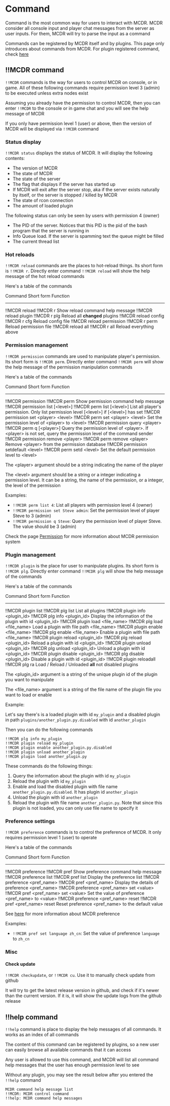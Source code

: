 # Command

Command is the most common way for users to interact with MCDR. MCDR
consider all console input and player chat messages from the server as
user inputs. For them, MCDR will try to parse the input as a command

Commands can be registered by MCDR itself and by plugins. This page only
introduces about commands from MCDR. For plugin registered command,
check [here](plugin_dev/command.html)

## !!MCDR command

`!!MCDR` commands is the way for users to control MCDR on console, or in
game. All of these following commands require permission level 3 (admin)
to be executed unless extra nodes exist

Assuming you already have the permission to control MCDR, then you can
enter `!!MCDR` to the console or in game chat and you will see the help
message of MCDR

If you only have permission level 1 (user) or above, then the version of
MCDR will be displayed via `!!MCDR` command

### Status display

`!!MCDR status` displays the status of MCDR. It will display the
following contents:

-   The version of MCDR
-   The state of MCDR
-   The state of the server
-   The flag that displays if the server has started up
-   If MCDR will exit after the server stop, aka if the server exists
    naturally by itself, or the server is stopped / killed by MCDR
-   The state of rcon connection
-   The amount of loaded plugin

The following status can only be seen by users with permission 4 (owner)

-   The PID of the server. Notices that this PID is the pid of the bash
    program that the server is running in
-   Info Queue load. If the server is spamming text the queue might be
    filled
-   The current thread list

### Hot reloads

`!!MCDR reload` commands are the places to hot-reload things. Its short
form is `!!MCDR r`. Directly enter command `!!MCDR reload` will show the
help message of the hot reload commands

Here\'s a table of the commands

  Command                    Short form      Function
  -------------------------- --------------- ----------------------------------
  !!MCDR reload              !!MCDR r        Show reload command help message
  !!MCDR reload plugin       !!MCDR r plg    Reload all **changed** plugins
  !!MCDR reload config       !!MCDR r cfg    Reload config file
  !!MCDR reload permission   !!MCDR r perm   Reload permission file
  !!MCDR reload all          !!MCDR r all    Reload everything above

### Permission management

`!!MCDR permission` commands are used to manipulate player\'s
permission. Its short form is `!!MCDR perm`. Directly enter command
`!!MCDR perm` will show the help message of the permission manipulation
commands

Here\'s a table of the commands

  Command                                      Short form                             Function
  -------------------------------------------- -------------------------------------- ----------------------------------------------------------------------------------------------------------------------
  !!MCDR permission                            !!MCDR perm                            Show permission command help message
  !!MCDR permission list \[\<level\>\]         !!MCDR perm list \[\<level\>\]         List all player\'s permission. Only list permission level \[\<level\>\] if \[\<level\>\] has set
  !!MCDR permission set \<player\> \<level\>   !!MCDR perm set \<player\> \<level\>   Set the permission level of \<player\> to \<level\>
  !!MCDR permission query \<player\>           !!MCDR perm q \[\<player\>\]           Query the permission level of \<player\>. If \<player\> is not set, query the permission level of the command sender
  !!MCDR permission remove \<player\>          !!MCDR perm remove \<player\>          Remove \<player\> from the permission database
  !!MCDR permission setdefault \<level\>       !!MCDR perm setd \<level\>             Set the default permission level to \<level\>

The \<player\> argument should be a string indicating the name of the
player

The \<level\> argument should be a string or a integer indicating a
permission level. It can be a string, the name of the permission, or a
integer, the level of the permission

Examples:

-   `!!MCDR perm list 4`: List all players with permission level 4
    (owner)
-   `!!MCDR permission set Steve admin`: Set the permission level of
    player Steve to 3 (admin)
-   `!!MCDR permission q Steve`: Query the permission level of player
    Steve. The value should be 3 (admin)

Check the page [Permission](permission.html) for more information about
MCDR permission system

### Plugin management

`!!MCDR plugin` is the place for user to manipulate plugins. Its short
form is `!!MCDR plg`. Directly enter command `!!MCDR plg` will show the
help message of the commands

Here\'s a table of the commands

  Command                               Short form                         Function
  ------------------------------------- ---------------------------------- -------------------------------------------------------------
  !!MCDR plugin list                    !!MCDR plg list                    List all plugins
  !!MCDR plugin info \<plugin_id\>      !!MCDR plg info \<plugin_id\>      Display the information of the plugin with id \<plugin_id\>
  !!MCDR plugin load \<file_name\>      !!MCDR plg load \<file_name\>      Load a plugin with file path \<file_name\>
  !!MCDR plugin enable \<file_name\>    !!MCDR plg enable \<file_name\>    Enable a plugin with file path \<file_name\>
  !!MCDR plugin reload \<plugin_id\>    !!MCDR plg reload \<plugin_id\>    Reload a plugin with id \<plugin_id\>
  !!MCDR plugin unload \<plugin_id\>    !!MCDR plg unload \<plugin_id\>    Unload a plugin with id \<plugin_id\>
  !!MCDR plugin disable \<plugin_id\>   !!MCDR plg disable \<plugin_id\>   Disable a plugin with id \<plugin_id\>
  !!MCDR plugin reloadall               !!MCDR plg ra                      Load / Reload / Unloaded **all** not disabled plugins

The \<plugin_id\> argument is a string of the unique plugin id of the
plugin you want to manipulate

The \<file_name\> argument is a string of the file name of the plugin
file you want to load or enable

Example:

Let\'s say there\'s is a loaded plugin with id `my_plugin` and a
disabled plugin in path `plugins/another_plugin.py.disabled` with id
`another_plugin`

Then you can do the following commands

``` 
!!MCDR plg info my_plugin
!!MCDR plugin reload my_plugin
!!MCDR plugin enable another_plugin.py.disabled
!!MCDR plugin unload another_plugin
!!MCDR plugin load another_plugin.py
```

These commands do the following things:

1.  Query the information about the plugin with id `my_plugin`
2.  Reload the plugin with id `my_plugin`
3.  Enable and load the disabled plugin with file name
    `another_plugin.py.disabled`. It has plugin id `another_plugin`
4.  Unload the plugin with id `another_plugin`
5.  Reload the plugin with file name `another_plugin.py`. Note that
    since this plugin is not loaded, you can only use file name to
    specify it

### Preference settings

`!!MCDR preference` commands is to control the preference of MCDR. It
only requires permission level 1 (user) to operate

Here\'s a table of the commands

  Command                                         Short form                                Function
  ----------------------------------------------- ----------------------------------------- --------------------------------------------------------
  !!MCDR preference                               !!MCDR pref                               Show preference command help message
  !!MCDR preference list                          !!MCDR pref list                          Display the preference list
  !!MCDR preference \<pref_name\>                 !!MCDR pref \<pref_name\>                 Display the details of preference \<pref_name\>
  !!MCDR preference \<pref_name\> set \<value\>   !!MCDR pref \<pref_name\> set \<value\>   Set the value of preference \<pref_name\> to \<value\>
  !!MCDR preference \<pref_name\> reset           !!MCDR pref \<pref_name\> reset           Reset preference \<pref_name\> to the default value

See [here](preference.html) for more information about MCDR preference

Examples:

-   `!!MCDR pref set language zh_cn`: Set the value of preference
    `language` to `zh_cn`

### Misc

#### Check update

`!!MCDR checkupdate`, or `!!MCDR cu`. Use it to manually check update
from github

It will try to get the latest release version in github, and check if
it\'s newer than the current version. If it is, it will show the update
logs from the github release

## !!help command

`!!help` command is place to display the help messages of all commands.
It works as an index of all commands

The content of this command can be registered by plugins, so a new user
can easily browse all available commands that it can access

Any user is allowed to use this command, and MCDR will list all command
help messages that the user has enough permission level to see

Without any plugin, you may see the result below after you entered the
`!!help` command

``` 
MCDR command help message list
!!MCDR: MCDR control command
!!help: MCDR command help messages
```
